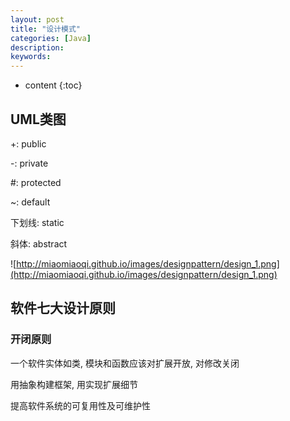 ```yaml
---
layout: post
title: "设计模式"
categories: [Java]
description:
keywords:
---
```


* content
{:toc}


## UML类图

+: public

-: private

#: protected

~: default

下划线: static

斜体: abstract

![http://miaomiaoqi.github.io/images/designpattern/design_1.png](http://miaomiaoqi.github.io/images/designpattern/design_1.png)

## 软件七大设计原则

### 开闭原则

一个软件实体如类, 模块和函数应该对扩展开放, 对修改关闭

用抽象构建框架, 用实现扩展细节

提高软件系统的可复用性及可维护性

